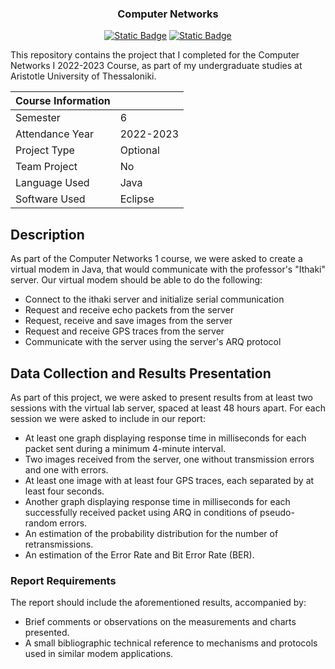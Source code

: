 <div align="center">
<h3 align="center">Computer Networks</h3>

  <a href=""> ![Static Badge](https://img.shields.io/badge/Language-Java-6866fb)</a>
  <a href=""> ![Static Badge](https://img.shields.io/badge/Semester-6-green)</a>
</div>

This repository contains the project that I completed for the Computer Networks I 2022-2023 Course, as part of my undergraduate studies at Aristotle University of Thessaloniki.

|   Course Information     |                                  |
|--------------------------|----------------------------------|
| Semester                 | 6                                |
| Attendance Year          | 2022-2023                        |
| Project Type             | Optional                         |
| Team Project             | No                               |
| Language Used            | Java                             |
| Software Used            | Eclipse                          |

## Description

As part of the Computer Networks 1 course, we were asked to create a virtual modem in Java, that would communicate with the professor's "Ithaki" server. Our virtual modem should be able to do the following:
* Connect to the ithaki server and initialize serial communication
* Request and receive echo packets from the server
* Request, receive and save images from the server
* Request and receive GPS traces from the server
* Communicate with the server using the server's ARQ protocol

## Data Collection and Results Presentation
As part of this project, we were asked to present results from at least two sessions with the virtual lab server, spaced at least 48 hours apart.
For each session we were asked to include in our report:
  - At least one graph displaying response time in milliseconds for each packet sent during a minimum 4-minute interval.
  - Two images received from the server, one without transmission errors and one with errors.
  - At least one image with at least four GPS traces, each separated by at least four seconds.
  - Another graph displaying response time in milliseconds for each successfully received packet using ARQ in conditions of pseudo-random errors.
  - An estimation of the probability distribution for the number of retransmissions.
  - An estimation of the Error Rate and Bit Error Rate (BER).
    
### Report Requirements
The report should include the aforementioned results, accompanied by:
  - Brief comments or observations on the measurements and charts presented.
  - A small bibliographic technical reference to mechanisms and protocols used in similar modem applications.